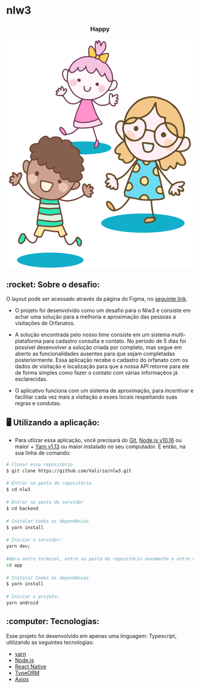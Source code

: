 # nlw3

<h3 align="center">
  Happy
</h3>

<p align="center">
  <img src="https://github.com/Valirio/nlw3/blob/master/web/src/images/leading.svg" />
</p>

<div>
  <h2> :rocket: Sobre o desafio: </h2>
  
O layout pode ser acessado através da página do Figma, no [seguinte link](https://www.figma.com/file/ZYiqDVxxqKv3DhDIT67odU/Happy-Mobile-(Copy)?node-id=0%3A1).
  
  - O projeto foi desenvolvido como um desafio para o Nlw3 e consiste em achar uma solução para a
melhoria e aproximação das pessoas a visitações de Orfanatos.

  - A solução encontrada pelo nosso time consiste em um sistema multi-plataforma para cadastro consulta e contato. No período de 5 dias foi possível
desenvolver a solução criada por completo, mas segue em aberto as funcionalidades ausentes para que sejam completadas posteriormente.
Essa aplicação recebe o cadastro do orfanato com os dados de visitação e localização para que a nossa API retorne para ele
de forma simples como fazer o contato com várias informaçẽos já esclarecidas.
 
 - O aplicativo funciona com um sistema de aproximação, para incentivar e facilitar cada vez mais a visitação a esses locais respeitando suas regras e condutas.
  
</div>

<div>
  <h2> 🖥 Utilizando a aplicação: </h2>

  - Para utlizar essa aplicação, você precisará do [Git](https://git-scm.com), [Node.js v10.16][nodejs] ou maior + [Yarn v1.13][yarn] ou maior instalado no seu computador. E então, na sua linha de comando:
  ```bash
# Clonar esse repositório
$ git clone https://github.com/Valirio/nlw3.git

# Entrar na pasta do repositório
$ cd nlw3

# Entrar na pasta do servidor
$ cd backend

# Instalar todas as dependênias
$ yarn install

# Iniciar o servidor:
yarn dev;

#Abra outro terminal, entre na pasta do repositório novamente e entre no diretório do frontend
cd app

# Instalar todas as dependênias
$ yarn install

# Iniciar o projeto:
yarn android
```
</div>

<div>
  <h2> :computer: Tecnologias: </h2>
   <p> Esse projeto foi desenvolvido em apenas uma linguagem: Typescript, utilizando as seguintes tecnologias:

   - [yarn](https://yarnpkg.com/)
   - [Node.js](https://nodejs.org/en/)
   - [React Native](https://reactjs.org/)
   - [TypeORM](https://typeorm.io/#/)
   - [Axios](https://github.com/axios/axios)
   
  </p>
</div>

[nodejs]: https://nodejs.org/
[yarn]: https://yarnpkg.com/
